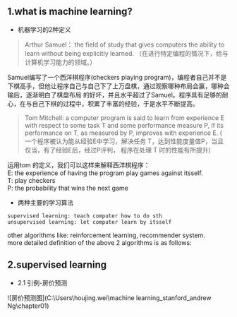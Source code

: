 ## 1.what is machine learning?
+ 机器学习的2种定义

> Arthur Samuel： the field of study that gives computers the ability to learn 
without being explicitly learned.
（在进行特定编程的情况下，给与计算机学习能力的领域。）

Samuel编写了一个西洋棋程序(checkers playing program)，编程者自己并不是下棋高手，但他让程序自己与自己下了上万盘棋，通过观察哪种布局会赢，哪种会输后，逐渐明白了棋盘布局
的好坏，并且水平超过了Samuel。程序具有足够的耐心，在与自己下棋的过程中，积累了丰富的经验，于是水平不断提高。

> Tom Mitchell: a computer program is said to learn from experience E with respect to some task T and some performance measure P, if its performance on T, as measured by P, improves with experience E. 
( 一个程序被认为能从经验E中学习，解决任务 T，达到性能度量值P，当且仅当，有了经验E后，经过P评判， 程序在处理 T 时的性能有所提升)

运用tom 的定义，我们可以这样来解释西洋棋程序：<br>
E: the experience of having the program play games against itsself.<br>
T: play checkers<br>
P: the probability that wins the next game

+ 两种主要的学习算法

```
supervised learning: teach computer how to do sth
unsupervised learning: let computer learn by itsself
```
  
other algorithms like: reinforcement learning, recommender system.<br>
more detailed definition of the above 2 algorithms is as follows:  

## 2.supervised learning

+ 2.1 引例-房价预测

![房价预测图](C:\Users\houjing.wei\machine learning_stanford_andrew Ng\chapter01)

